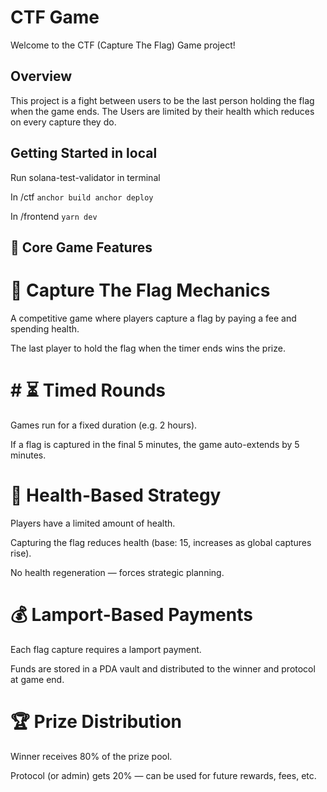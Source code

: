 # CTF Game

Welcome to the CTF (Capture The Flag) Game project!

## Overview

This project is a fight between users to be the last person holding the flag when the game ends. The Users are limited by their health which reduces on every capture they do.

## Getting Started in local

Run solana-test-validator in terminal

In /ctf
    ```
    anchor build
    anchor deploy
    ```

In /frontend
    ```
    yarn dev
    ```

## 🔑 Core Game Features
# 🎯 Capture The Flag Mechanics
A competitive game where players capture a flag by paying a fee and spending health.

The last player to hold the flag when the timer ends wins the prize.

# # ⏳ Timed Rounds
Games run for a fixed duration (e.g. 2 hours).

If a flag is captured in the final 5 minutes, the game auto-extends by 5 minutes.

# 🧮 Health-Based Strategy
Players have a limited amount of health.

Capturing the flag reduces health (base: 15, increases as global captures rise).

No health regeneration — forces strategic planning.

# 💰 Lamport-Based Payments
Each flag capture requires a lamport payment.

Funds are stored in a PDA vault and distributed to the winner and protocol at game end.

# 🏆 Prize Distribution
Winner receives 80% of the prize pool.

Protocol (or admin) gets 20% — can be used for future rewards, fees, etc.
